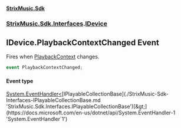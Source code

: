 #### [StrixMusic.Sdk](./index.md 'index')
### [StrixMusic.Sdk.Interfaces](./StrixMusic-Sdk-Interfaces.md 'StrixMusic.Sdk.Interfaces').[IDevice](./StrixMusic-Sdk-Interfaces-IDevice.md 'StrixMusic.Sdk.Interfaces.IDevice')
## IDevice.PlaybackContextChanged Event
Fires when [PlaybackContext](./StrixMusic-Sdk-Interfaces-IDevice-PlaybackContext.md 'StrixMusic.Sdk.Interfaces.IDevice.PlaybackContext') changes.  
```csharp
event PlaybackContextChanged;
```
#### Event type
[System.EventHandler&lt;](https://docs.microsoft.com/en-us/dotnet/api/System.EventHandler-1 'System.EventHandler`1')[IPlayableCollectionBase](./StrixMusic-Sdk-Interfaces-IPlayableCollectionBase.md 'StrixMusic.Sdk.Interfaces.IPlayableCollectionBase')[&gt;](https://docs.microsoft.com/en-us/dotnet/api/System.EventHandler-1 'System.EventHandler`1')
